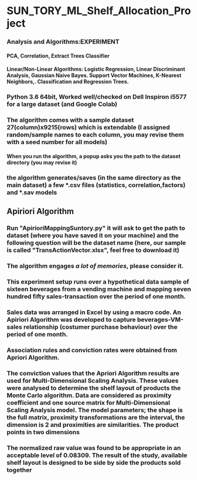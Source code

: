 # SUN_TORY_ML_Shelf_Allocation_Project
### Analysis and Algorithms:EXPERIMENT
#### PCA, Correlation, Extract Trees Classifier 
#### Linear/Non-Linear Algorithms: Logistic Regression, Linear Discriminant Analysis, Gaussian Naive Bayes. Support Vector Machines, K-Nearest Neighbors,. Classification and Regression Trees.

### Python 3.6 64bit, Worked well/checked on Dell Inspiron i5577 for a large dataset (and Google Colab)
### The algorithm comes with a sample dataset 27(column)x9215(rows) which is extendable (I assigned random/sample names to each column, you may revise them with a seed number for all models) 
#### When you run the algorithm, a popup asks you the path to the dataset directory (you may revise it)
### the algorithm generates/saves (in the same directory as the main dataset) a few *.csv files (statistics, correlation,factors) and *.sav models


## Apiriori Algorithm 
### Run "ApirioriMappingSuntory.py" it will ask to get the path to dataset (where you have saved it on your machine) and the following question will be the dataset name (here, our sample is called "TransActionVector.xlsx", feel free to download it)
### The algorithm engages *a lot of memories*, please consider it.

### This experiment setup runs over a hypothetical data sample of sixteen beverages from a vending machine and mapping seven hundred fifty sales-transaction over the period of one month. 
### Sales data was arranged in Excel by using a macro code. An Apiriori Algorithm was developed to capture beverages-VM-sales relationship (costumer purchase behaviour) over the period of one month.
### Association rules and conviction rates were obtained from Apriori Algorithm. 
### The conviction values that the Apriori Algorithm results are used for Multi-Dimensional Scaling Analysis. These values were analysed to determine the shelf layout of products the Monte Carlo algorithm. Data are considered as proximity coefficient and one source matrix for Multi-Dimensional Scaling Analysis model.  The model parameters; the shape is the full matrix, proximity transformations are the interval, the dimension is 2 and proximities are similarities. The product points in two dimensions 
### The normalized raw value was found to be appropriate in an acceptable level of 0.08309. The result of the study, available shelf layout is designed to be side by side the products sold together 
